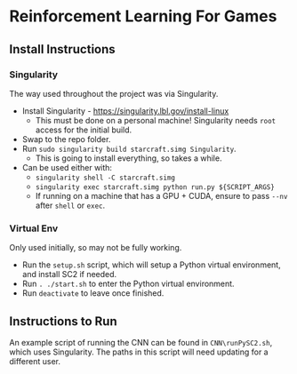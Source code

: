 # Reinforcement Learning For Games

## Install Instructions

### Singularity

The way used throughout the project was via Singularity.

* Install Singularity - https://singularity.lbl.gov/install-linux
  * This must be done on a personal machine! Singularity needs `root` access for the initial build.
* Swap to the repo folder.
* Run `sudo singularity build starcraft.simg Singularity`.
  * This is going to install everything, so takes a while.
* Can be used either with:
  * `singularity shell -C starcraft.simg`
  * `singularity exec starcraft.simg python run.py ${SCRIPT_ARGS}`
  * If running on a machine that has a GPU + CUDA, ensure to pass `--nv` after `shell` or `exec`.

### Virtual Env

Only used initially, so may not be fully working.

* Run the `setup.sh` script, which will setup a Python virtual environment, and install SC2 if needed.
* Run `. ./start.sh` to enter the Python virtual environment.
* Run `deactivate` to leave once finished.

## Instructions to Run

An example script of running the CNN can be found in `CNN\runPySC2.sh`, which uses Singularity.
The paths in this script will need updating for a different user.
